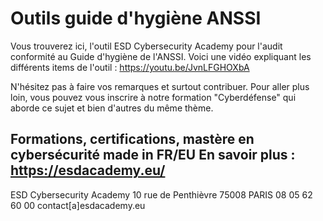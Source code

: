 # Outils guide d'hygiène ANSSI
 Vous trouverez ici, l'outil ESD Cybersecurity Academy pour l'audit conformité au Guide d'hygiène de l'ANSSI.
 Voici une vidéo expliquant les différents items de l'outil : https://youtu.be/JvnLFGHOXbA
  
 N'hésitez pas à faire vos remarques et surtout contribuer.
 Pour aller plus loin, vous pouvez vous inscrire à notre formation "Cyberdéfense" qui aborde ce sujet et bien d'autres du même thème.
 
Formations, certifications, mastère en cybersécurité made in FR/EU
En savoir plus : https://esdacademy.eu/
-------------------------------------------------------------------------------------------------------------
ESD Cybersecurity Academy
10 rue de Penthièvre  75008 PARIS
08 05 62 60 00
contact[a]esdacademy.eu

 
 
